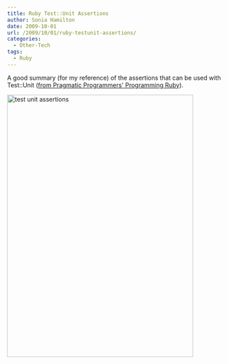 ```yaml
---
title: Ruby Test::Unit Assertions
author: Sonia Hamilton
date: 2009-10-01
url: /2009/10/01/ruby-testunit-assertions/
categories:
  - Other-Tech
tags:
  - Ruby
---
```

A good summary (for my reference) of the assertions that can be used with Test::Unit ([from Pragmatic Programmers' Programming Ruby][1]).

<!--more-->

<img class="alignleft size-full wp-image-553" title="test unit assertions" src="http://blog2.snowfrog.net/wp-content/uploads/2009/10/test-unit-assertions.png" alt="test unit assertions" width="433" height="611" />

 [1]: http://www.pragprog.com/titles/ruby/programming-ruby
